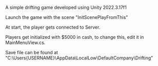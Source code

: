 A simple drifting game developed using Unity 2022.3.17f1

Launch the game with the scene "InitScenePlayFromThis"

At start, the player gets connected to Server.

Players get initialized with $5000 in cash, to change this, edit it in MainMenuView.cs.

Save file can be found at "C:\Users\{USERNAME}\AppData\LocalLow\DefaultCompany\Drifting"
